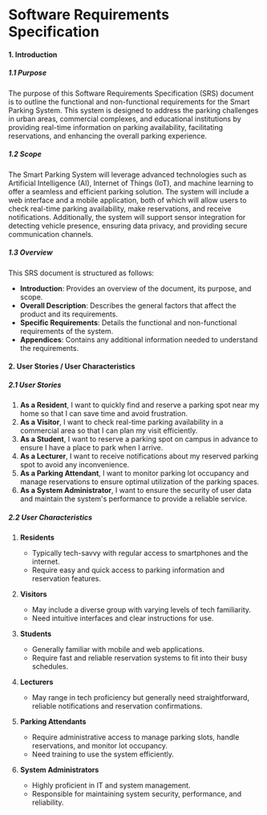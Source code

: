 # Software Requirements Specification

#### 1. Introduction

##### 1.1 Purpose
The purpose of this Software Requirements Specification (SRS) document is to outline the functional and non-functional requirements for the Smart Parking System. This system is designed to address the parking challenges in urban areas, commercial complexes, and educational institutions by providing real-time information on parking availability, facilitating reservations, and enhancing the overall parking experience.

##### 1.2 Scope
The Smart Parking System will leverage advanced technologies such as Artificial Intelligence (AI), Internet of Things (IoT), and machine learning to offer a seamless and efficient parking solution. The system will include a web interface and a mobile application, both of which will allow users to check real-time parking availability, make reservations, and receive notifications. Additionally, the system will support sensor integration for detecting vehicle presence, ensuring data privacy, and providing secure communication channels.

##### 1.3 Overview
This SRS document is structured as follows:
- **Introduction**: Provides an overview of the document, its purpose, and scope.
- **Overall Description**: Describes the general factors that affect the product and its requirements.
- **Specific Requirements**: Details the functional and non-functional requirements of the system.
- **Appendices**: Contains any additional information needed to understand the requirements.

#### 2. User Stories / User Characteristics

##### 2.1 User Stories
1. **As a Resident**, I want to quickly find and reserve a parking spot near my home so that I can save time and avoid frustration.
2. **As a Visitor**, I want to check real-time parking availability in a commercial area so that I can plan my visit efficiently.
3. **As a Student**, I want to reserve a parking spot on campus in advance to ensure I have a place to park when I arrive.
4. **As a Lecturer**, I want to receive notifications about my reserved parking spot to avoid any inconvenience.
5. **As a Parking Attendant**, I want to monitor parking lot occupancy and manage reservations to ensure optimal utilization of the parking spaces.
6. **As a System Administrator**, I want to ensure the security of user data and maintain the system's performance to provide a reliable service.

##### 2.2 User Characteristics
1. **Residents**
    - Typically tech-savvy with regular access to smartphones and the internet.
    - Require easy and quick access to parking information and reservation features.

2. **Visitors**
    - May include a diverse group with varying levels of tech familiarity.
    - Need intuitive interfaces and clear instructions for use.

3. **Students**
    - Generally familiar with mobile and web applications.
    - Require fast and reliable reservation systems to fit into their busy schedules.

4. **Lecturers**
    - May range in tech proficiency but generally need straightforward, reliable notifications and reservation confirmations.

5. **Parking Attendants**
    - Require administrative access to manage parking slots, handle reservations, and monitor lot occupancy.
    - Need training to use the system efficiently.

6. **System Administrators**
    - Highly proficient in IT and system management.
    - Responsible for maintaining system security, performance, and reliability.
